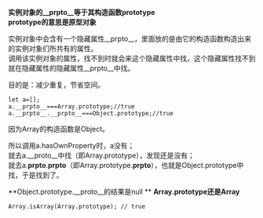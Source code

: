 **实例对象的__prpto__等于其构造函数prototype**</br>
**prototype的意思是原型对象**</br>

实例对象中会含有一个隐藏属性__prpto__，里面放的是由它的构造函数构造出来的实例对象们所共有的属性。</br>
调用该实例对象的属性，找不到时就会来这个隐藏属性中找，这个隐藏属性找不到就在隐藏属性的隐藏属性__prpto__中找。</br>

目的是：减少重复，节省空间。</br>
```
let a=[];
a.__prpto__===Array.prototype;//true
a.__prpto__.__prpto__===Object.prototype;//true 
```

因为Array的构造函数是Object。</br>

所以调用a.hasOwnProperty时，a没有；</br>
就去a.__proto__中找（即Array.prototype），发现还是没有；</br>
就去a.__prpto__.__prpto__（即Array.prototype.__prpto__），也就是Object.prototype中找，于是找到了。</br>


**Object.prototype.__proto__的结果是null **
**Array.prototype还是Array**

```Array.isArray(Array.prototype); // true```

